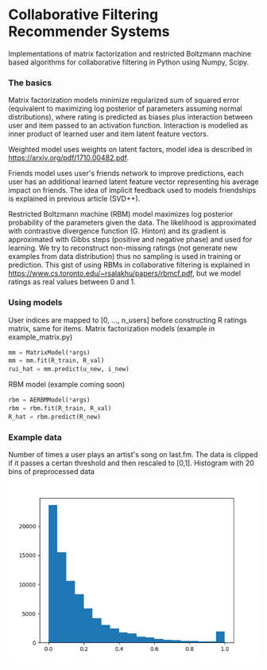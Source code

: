 # Collaborative Filtering Recommender Systems
Implementations of matrix factorization and restricted Boltzmann machine based algorithms for collaborative filtering in Python using Numpy, Scipy.

### The basics
Matrix factorization models minimize regularized sum of squared error (equivalent to maximizing log posterior of parameters assuming normal distributions), where rating is predicted as biases plus interaction between user and item passed to an activation function. Interaction is modelled as inner product of learned user and item latent feature vectors. 

Weighted model uses weights on latent factors, model idea is described in https://arxiv.org/pdf/1710.00482.pdf. 

Friends model uses user's friends network to improve predictions, each user has an additional learned latent feature vector representing his average impact on friends. The idea of implicit feedback used to models friendships is explained in previous article (SVD++).


Restricted Boltzmann machine (RBM) model maximizes log posterior probability of the parameters given the data. The likelihood is approximated with contrastive divergence function (G. Hinton) and its gradient is approximated with Gibbs steps (positive and negative phase) and used for learning. We try to reconstruct non-missing ratings (not generate new examples from data distribution) thus no sampling is used in training or prediction. This gist of using RBMs in collaborative filtering is explained in https://www.cs.toronto.edu/~rsalakhu/papers/rbmcf.pdf, but we model ratings as real values between 0 and 1.


### Using models
User indices are mapped to [0, ..., n_users] before constructing R ratings matrix, same for items.
Matrix factorization models (example in example_matrix.py)
```python
mm = MatrixModel(*args)
mm = mm.fit(R_train, R_val)
rui_hat = mm.predict(u_new, i_new)
```
RBM model (example coming soon)
```python
rbm = AERBMModel(*args)
rbm = rbm.fit(R_train, R_val)
R_hat = rbm.predict(R_new)
```

### Example data
Number of times a user plays an artist's song on last.fm. The data is clipped if it passes a certan threshold and then rescaled to [0,1].
Histogram with 20 bins of preprocessed data
<img src="img/lastfm_ratings_hist.png">
